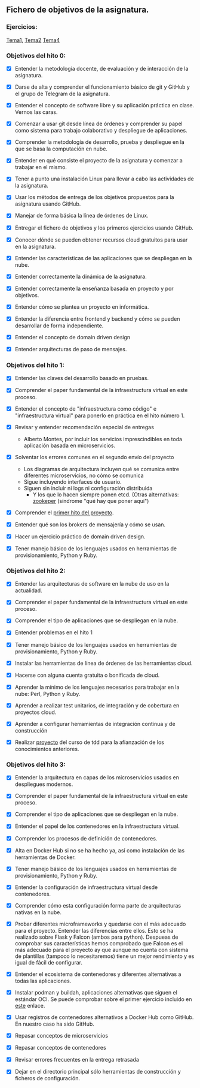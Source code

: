 ## Fichero de objetivos de la asignatura.

### Ejercicios: 
[Tema1](https://github.com/carlos-el/Ejercicios-CC/blob/master/Tema1-Arquitecturas_para_la_nube.md), 
[Tema2](https://github.com/carlos-el/Ejercicios-CC/blob/master/Tema2-Desarrollo_basado_en_pruebas.md)
[Tema4](https://github.com/carlos-el/Ejercicios-CC/blob/master/Tema4-Contenedores_y_como_usarlos.md)

### Objetivos del hito 0:

- [x] Entender la metodología docente, de evaluación y de interacción de la asignatura.
- [x] Darse de alta y comprender el funcionamiento básico de git y GitHub y el grupo de Telegram de la asignatura.
- [x] Entender el concepto de software libre y su aplicación práctica en clase.
Vernos las caras.
- [x] Comenzar a usar git desde línea de órdenes y comprender su papel como sistema para trabajo colaborativo y despliegue de aplicaciones. 
- [x] Comprender la metodología de desarrollo, prueba y despliegue en la que se basa la computación en nube.
- [x] Entender en qué consiste el proyecto de la asignatura y comenzar a trabajar en el mismo.
- [x] Tener a punto una instalación Linux para llevar a cabo las actividades de la asignatura.
- [x] Usar los métodos de entrega de los objetivos propuestos para la asignatura usando GitHub.
- [x] Manejar de forma básica la línea de órdenes de Linux.
- [x] Entregar el fichero de objetivos y los primeros ejercicios usando GitHub.
- [x] Conocer dónde se pueden obtener recursos cloud gratuitos para usar en la asignatura.

- [x] Entender las características de las aplicaciones que se despliegan en la nube.
- [x] Entender correctamente la dinámica de la asignatura.
- [x] Entender correctamente la enseñanza basada en proyecto y por objetivos. 
- [x] Entender cómo se plantea un proyecto en informática. 
- [x] Entender la diferencia entre frontend y backend y cómo se pueden desarrollar de forma independiente. 
- [x] Entender el concepto de domain driven design
- [x] Entender arquitecturas de paso de mensajes.

### Objetivos del hito 1:

- [x] Entender las claves del desarrollo basado en pruebas.
- [x] Comprender el paper fundamental de la infraestructura virtual en este proceso.
- [x] Entender el concepto de "infraestructura como código" e "infraestructura virtual" para ponerlo en práctica en el hito número 1.

- [x] Revisar y entender recomendación especial de entregas
  * Alberto Montes, por incluir los servicios imprescindibles en toda
    aplicación basada en microservicios.
    
- [x] Solventar los errores comunes en el segundo envío del proyecto
  * Los diagramas de arquitectura incluyen qué se comunica entre
    diferentes microservicios, no cómo se comunica
  * Sigue incluyendo interfaces de usuario.
  * Siguen sin incluir ni logs ni configuración distribuida
    * Y los que lo hacen siempre ponen etcd. (Otras
      alternativas:
      [zookeper](https://sysgears.com/articles/managing-configuration-of-distributed-system-with-apache-zookeeper/) (síndrome
      "qué hay que poner aquí")
- [x] Comprender el [primer hito del proyecto](http://jj.github.io/CC/documentos/proyecto/1.Infraestructura).
- [x] Entender qué son los brokers de mensajería y cómo se usan.
- [x] Hacer un ejercicio práctico de domain driven design.
- [x] Tener manejo básico de los lenguajes usados en herramientas de
  provisionamiento, Python y Ruby.

### Objetivos del hito 2:

- [x] Entender las arquitecturas de software en la nube de uso en la actualidad.
- [x] Comprender el paper fundamental de la infraestructura virtual en este proceso.
- [x] Comprender el tipo de aplicaciones que se despliegan en la nube.

- [x] Entender problemas en el hito 1 
- [x] Tener manejo básico de los lenguajes usados en herramientas de provisionamiento, Python y Ruby.
- [x] Instalar las herramientas de línea de órdenes de las herramientas cloud.
- [x] Hacerse con alguna cuenta gratuita o bonificada de cloud.
- [x] Aprender la mínimo de los lenguajes necesarios para trabajar en la nube: Perl, Python y Ruby.
- [x] Aprender a realizar test unitarios, de integración y de cobertura en proyectos cloud.
- [x] Aprender a configurar herramientas de integración continua y de construcción
- [x] Realizar [proyecto](https://github.com/carlos-el/ProyectoCursoTDD-Notas) del curso de tdd para la afianzación de los conocimientos anteriores.

### Objetivos del hito 3:

- [x] Entender la arquitectura en capas de los microservicios usados en despliegues modernos.
- [x] Comprender el paper fundamental de la infraestructura virtual en este proceso.
- [x] Comprender el tipo de aplicaciones que se despliegan en la nube.
- [x] Entender el papel de los contenedores en la infraestructura virtual.
- [x] Comprender los procesos de definición de contenedores.
- [x] Alta en Docker Hub si no se ha hecho ya, así como instalación de las herramientas de Docker.
- [x] Tener manejo básico de los lenguajes usados en herramientas de provisionamiento, Python y Ruby.

- [x] Entender la configuración de infraestructura virtual desde contenedores.
- [x] Comprender cómo esta configuración forma parte de arquitecturas nativas en la nube.
- [x] Probar diferentes microframeworks y quedarse con el más adecuado para el proyecto. Entender las diferencias entre ellos. Esto se ha realizado sobre Flask y Falcon (ambos para python). Despueas de comprobar sus características hemos comprobado que Falcon es el más adecuado para el proyecto ay que aunque no cuenta con sistema de plantillas (tampoco lo necesitaremos) tiene un mejor rendimiento y es igual de fácil de configurar.

- [x] Entender el ecosistema de contenedores y diferentes alternativas a todas las aplicaciones.
- [x] Instalar podman y buildah, aplicaciones alternativas que siguen el estándar OCI. Se puede comprobar sobre el primer ejercicio incluido en [este](https://github.com/carlos-el/Ejercicios-CC/blob/master/Tema4-Contenedores_y_como_usarlos.md) enlace.
- [x] Usar registros de contenedores alternativos a Docker Hub como GitHub. En nuestro caso ha sido GitHub.

- [x] Repasar conceptos de microservicios
- [x] Repasar conceptos de contenedores
- [x] Revisar errores frecuentes en la entrega retrasada
- [x] Dejar en el directorio principal sólo herramientas de construcción y ficheros de configuración.
